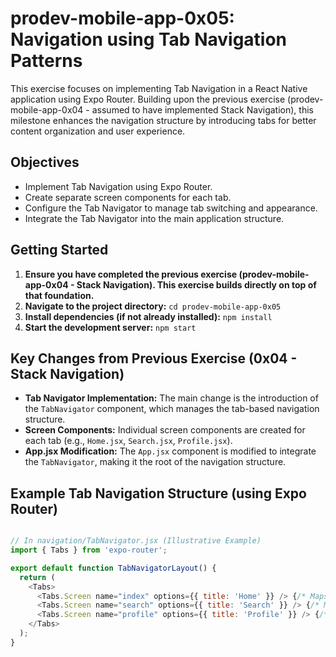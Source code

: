 # prodev-mobile-app-0x05: Navigation using Tab Navigation Patterns

This exercise focuses on implementing Tab Navigation in a React Native application using Expo Router.  Building upon the previous exercise (prodev-mobile-app-0x04 - assumed to have implemented Stack Navigation), this milestone enhances the navigation structure by introducing tabs for better content organization and user experience.

## Objectives

* Implement Tab Navigation using Expo Router.
* Create separate screen components for each tab.
* Configure the Tab Navigator to manage tab switching and appearance.
* Integrate the Tab Navigator into the main application structure.



## Getting Started

1. **Ensure you have completed the previous exercise (prodev-mobile-app-0x04 - Stack Navigation).  This exercise builds directly on top of that foundation.**
2. **Navigate to the project directory:** `cd prodev-mobile-app-0x05`
3. **Install dependencies (if not already installed):** `npm install`
4. **Start the development server:** `npm start`


## Key Changes from Previous Exercise (0x04 - Stack Navigation)

* **Tab Navigator Implementation:**  The main change is the introduction of the `TabNavigator` component, which manages the tab-based navigation structure.
* **Screen Components:**  Individual screen components are created for each tab (e.g., `Home.jsx`, `Search.jsx`, `Profile.jsx`).
* **App.jsx Modification:** The `App.jsx` component is modified to integrate the `TabNavigator`, making it the root of the navigation structure.



## Example Tab Navigation Structure (using Expo Router)

```javascript

// In navigation/TabNavigator.jsx (Illustrative Example)
import { Tabs } from 'expo-router';

export default function TabNavigatorLayout() {
  return (
    <Tabs>
      <Tabs.Screen name="index" options={{ title: 'Home' }} /> {/* Maps to screens/Home.jsx */}
      <Tabs.Screen name="search" options={{ title: 'Search' }} /> {/* Maps to screens/Search.jsx */}
      <Tabs.Screen name="profile" options={{ title: 'Profile' }} /> {/* Maps to screens/Profile.jsx */}
    </Tabs>
  );
}

```